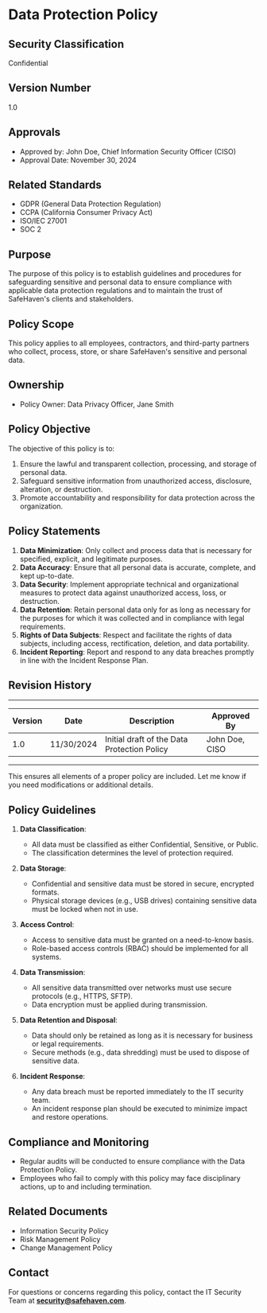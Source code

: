 # Data Protection Policy 

## Security Classification
Confidential

## Version Number
1.0

## Approvals
- Approved by: John Doe, Chief Information Security Officer (CISO)
- Approval Date: November 30, 2024

## Related Standards
- GDPR (General Data Protection Regulation)
- CCPA (California Consumer Privacy Act)
- ISO/IEC 27001
- SOC 2

## Purpose
The purpose of this policy is to establish guidelines and procedures for safeguarding sensitive and personal data to ensure compliance with applicable data protection regulations and to maintain the trust of SafeHaven's clients and stakeholders.

## Policy Scope
This policy applies to all employees, contractors, and third-party partners who collect, process, store, or share SafeHaven's sensitive and personal data.

## Ownership
- Policy Owner: Data Privacy Officer, Jane Smith

## Policy Objective
The objective of this policy is to:
1. Ensure the lawful and transparent collection, processing, and storage of personal data.
2. Safeguard sensitive information from unauthorized access, disclosure, alteration, or destruction.
3. Promote accountability and responsibility for data protection across the organization.

## Policy Statements
1. **Data Minimization**: Only collect and process data that is necessary for specified, explicit, and legitimate purposes.
2. **Data Accuracy**: Ensure that all personal data is accurate, complete, and kept up-to-date.
3. **Data Security**: Implement appropriate technical and organizational measures to protect data against unauthorized access, loss, or destruction.
4. **Data Retention**: Retain personal data only for as long as necessary for the purposes for which it was collected and in compliance with legal requirements.
5. **Rights of Data Subjects**: Respect and facilitate the rights of data subjects, including access, rectification, deletion, and data portability.
6. **Incident Reporting**: Report and respond to any data breaches promptly in line with the Incident Response Plan.

## Revision History
---

| Version | Date       | Description                                | Approved By           |
|---------|------------|--------------------------------------------|-----------------------|
| 1.0     | 11/30/2024 | Initial draft of the Data Protection Policy | John Doe, CISO        |

---

This ensures all elements of a proper policy are included. Let me know if you need modifications or additional details.



## Policy Guidelines
1. **Data Classification**:
   - All data must be classified as either Confidential, Sensitive, or Public.
   - The classification determines the level of protection required.

2. **Data Storage**:
   - Confidential and sensitive data must be stored in secure, encrypted formats.
   - Physical storage devices (e.g., USB drives) containing sensitive data must be locked when not in use.

3. **Access Control**:
   - Access to sensitive data must be granted on a need-to-know basis.
   - Role-based access controls (RBAC) should be implemented for all systems.

4. **Data Transmission**:
   - All sensitive data transmitted over networks must use secure protocols (e.g., HTTPS, SFTP).
   - Data encryption must be applied during transmission.

5. **Data Retention and Disposal**:
   - Data should only be retained as long as it is necessary for business or legal requirements.
   - Secure methods (e.g., data shredding) must be used to dispose of sensitive data.

6. **Incident Response**:
   - Any data breach must be reported immediately to the IT security team.
   - An incident response plan should be executed to minimize impact and restore operations.

## Compliance and Monitoring
- Regular audits will be conducted to ensure compliance with the Data Protection Policy.
- Employees who fail to comply with this policy may face disciplinary actions, up to and including termination.

## Related Documents
- Information Security Policy
- Risk Management Policy
- Change Management Policy

## Contact
For questions or concerns regarding this policy, contact the IT Security Team at **security@safehaven.com**.

